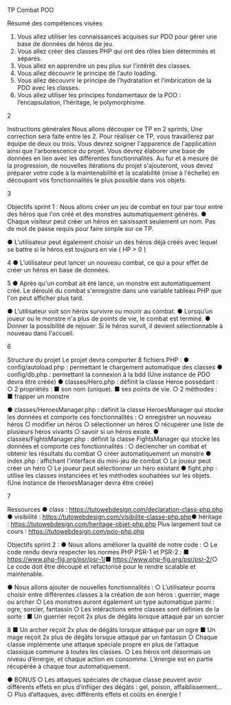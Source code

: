 TP Combat POO

Résumé des compétences visées
1. Vous allez utiliser les connaissances acquises sur PDO pour gérer une base de données
de héros de jeu.
2. Vous allez créer des classes PHP qui ont des rôles bien déterminés et séparés.
3. Vous allez en apprendre un peu plus sur l’intérêt des classes.
4. Vous allez découvrir le principe de l’auto loading.
5. Vous allez découvrir le principe de l’hydratation et l’imbrication de la PDO avec les
classes.
6. Vous allez utiliser les principes fondamentaux de la POO : l’encapsulation, l’héritage, le
polymorphisme.

2

Instructions générales
Nous allons découper ce TP en 2 sprints, Une correction sera faite entre les 2.
Pour réaliser ce TP, vous travaillerez par équipe de deux ou trois.
Vous devrez soigner l&#39;apparence de l&#39;application ainsi que l&#39;arborescence du projet.
Vous devrez élaborer une base de données en lien avec les différentes fonctionnalités.
Au fur et à mesure de la progression, de nouvelles itérations du projet s&#39;ajouteront, vous
devez préparer votre code à la maintenabilité et la scalabilité (mise à l&#39;échelle) en découpant
vos fonctionnalités le plus possible dans vos objets.

3

Objectifs sprint 1 :
Nous allons créer un jeu de combat en tour par tour entre des héros que l&#39;on créé et des
monstres automatiquement générés.
● Chaque visiteur peut créer un héros en saisissant seulement un nom. Pas de mot
de passe requis pour faire simple sur ce TP.

● L&#39;utilisateur peut également choisir un des héros déjà créés avec lequel se battre
si le héros est toujours en vie ( HP &gt; 0 )

4
● L’utilisateur peut lancer un nouveau combat, ce qui a pour effet de créer un héros
en base de données.

5
● Après qu&#39;un combat ait été lancé, un monstre est automatiquement créé. Le
déroulé du combat s&#39;enregistre dans une variable tableau PHP que l&#39;on peut
afficher plus tard.

● L’utilisateur voit son héros survivre ou mourir au combat.
● Lorsqu’un joueur ou le monstre n&#39;a plus de points de vie, le combat est terminé.
● Donner la possibilité de rejouer. Si le héros survit, il devient sélectionnable à
nouveau dans l&#39;accueil.

6

Structure du projet
Le projet devra comporter 8 fichiers PHP :
● config/autoload.php : permettant le chargement automatique des classes
● config/db.php : permettant la connexion à la bdd (Une instance de PDO devra
être créée)
● classes/Hero.php : définit la classe Heroe possédant :
○ 2 propriétés :
■ son nom (unique).
■ ses points de vie.
○ 2 méthodes :
■ frapper un monstre

● classes/HeroesManager.php : définit la classe HeroesManager qui stocke les
données et comporte ces fonctionnalités :
○ enregistrer un nouveau héros
○ modifier un héros
○ sélectionner un héros
○ récupérer une liste de plusieurs héros vivants
○ savoir si un héros existe.
● classes/FightsManager.php : définit la classe FightsManager qui stocke les
données et comporte ces fonctionnalités :
○ déclencher un combat et obtenir les résultats du combat
○ créer automatiquement un monstre
● index.php : affichant l&#39;interface du mini-jeu de combat
○ Le joueur peut créer un héro
○ Le joueur peut sélectionner un héro existant
● fight.php : utilise les classes instanciées et les méthodes souhaitées sur les
objets. (Une instance de HeroesManager devra être créée)

7

Ressources
● class : https://tutowebdesign.com/declaration-class-php.php​
● visibilité : https://tutowebdesign.com/visibilite-classe-php.php​
● héritage : https://tutowebdesign.com/heritage-objet-php.php
Plus largement tout ce cours : https://tutowebdesign.com/poo-php.php​

Objectifs sprint 2 :
● Nous allons améliorer la qualité de notre code :
○ Le code rendu devra respecter les normes PHP PSR-1 et PSR-2 :
■ ​https://www.php-fig.org/psr/psr-1/​
■ https://www.php-fig.org/psr/psr-2/​
○ Le code doit être découpé et refactorisé pour le rendre scalable et
maintenable.

● Nous allons ajouter de nouvelles fonctionnalités :
○ L’utilisateur pourra choisir entre différentes classes à la création de son
héros : guerrier, mage ou archer
○ Les monstres auront également un type automatique parmi : ogre, sorcier,
fantassin
○ Les intéractions entre classes sont définies de la sorte :
■ Un guerrier reçoit 2x plus de dégâts lorsque attaqué par un sorcier

8
■ Un archer reçoit 2x plus de dégâts lorsque attaqué par un ogre
■ Un mage reçoit 2x plus de dégâts lorsque attaqué par un fantassin
○ Chaque classe implémente une attaque spéciale propre en plus de
l’attaque classique commune à toutes les classes.
○ Les héros ont désormais un niveau d’énergie, et chaque action en
consomme. L’énergie est en partie récupérée à chaque tour
automatiquement.

● BONUS
○ Les attaques spéciales de chaque classe peuvent avoir différents effets en
plus d’infliger des dégâts : gel, poison, affaiblissement…
○ Plus d’attaques, avec différents effets et coûts en énergie !
